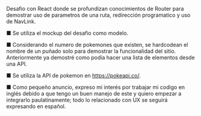 Desafio con React donde se profundizan conocimientos de Router para demostrar uso de parametros de una ruta, redirección programatico y uso de NavLink.

■ Se utiliza el mockup del desafio como modelo.

■ Considerando el numero de pokemones que existen, se hardcodean el nombre de un puñado solo para demostrar la funcionalidad del sitio. Anteriormente ya demostré como podía hacer una lista de elementos desde una API.

■ Se utiliza la API de pokemon en https://pokeapi.co/.

■ Como pequeño anuncio, expreso mi interés por trabajar mi codigo en inglés debido a que tengo un buen manejo de este y quiero empezar a integrarlo paulatinamente; todo lo relacionado con UX se seguirá expresando en español.